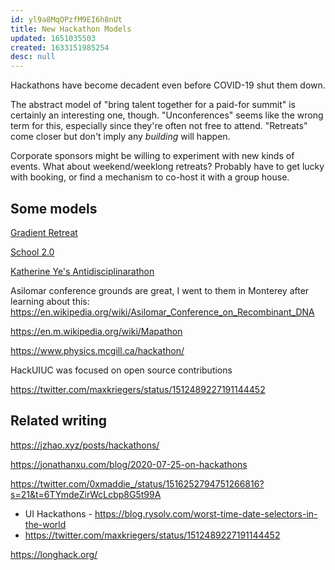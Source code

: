 ```yaml
---
id: yl9a8MqOPzfM9EI6h8nUt
title: New Hackathon Models
updated: 1651035503
created: 1633151985254
desc: null
---
```


Hackathons have become decadent even before COVID-19 shut them down.

The abstract model of "bring talent together for a paid-for summit" is certainly an interesting one, though. "Unconferences" seems like the wrong term for this, especially since they're often not free to attend. "Retreats" come closer but don't imply any _building_ will happen.

Corporate sponsors might be willing to experiment with new kinds of events. What about weekend/weeklong retreats? Probably have to get lucky with booking, or find a mechanism to co-host it with a group house.

## Some models

[Gradient Retreat](https://www.gradientretreat.com/)

[School 2.0](https://school2point0.com/aee92f2b69574fd0a9f867539953b0fd)

[Katherine Ye's Antidisciplinarathon](http://hypotext.co/antidisciplinarathon)

Asilomar conference grounds are great, I went to them in Monterey after learning about this:
https://en.wikipedia.org/wiki/Asilomar_Conference_on_Recombinant_DNA

https://en.m.wikipedia.org/wiki/Mapathon

https://www.physics.mcgill.ca/hackathon/

HackUIUC was focused on open source contributions 

https://twitter.com/maxkriegers/status/1512489227191144452

## Related writing

https://jzhao.xyz/posts/hackathons/

https://jonathanxu.com/blog/2020-07-25-on-hackathons

https://twitter.com/0xmaddie_/status/1516252794751266816?s=21&t=6TYmdeZirWcLcbp8G5t99A

- UI Hackathons - https://blog.rysolv.com/worst-time-date-selectors-in-the-world
- https://twitter.com/maxkriegers/status/1512489227191144452

https://longhack.org/
